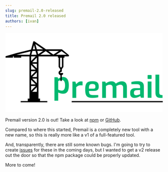 ```yaml
---
slug: premail-2.0-released
title: Premail 2.0 released
authors: [ivan]
---
```


![Premail](./logo.png)

Premail version 2.0 is out! Take a look at
[npm](https://www.npmjs.com/package/premail) or
[GitHub](https://github.com/premail/premail).

Compared to where this started, Premail is a completely new tool with a new
name, so this is really more like a v1 of a full-featured tool.

And, transparently, there are still some known bugs. I'm going to try to create
[issues](https://github.com/premail/premail/issues?q=is%3Aissue+is%3Aopen+sort%3Aupdated-desc)
for these in the coming days, but I wanted to get a v2 release out the door so
that the npm package could be properly updated.

More to come!
